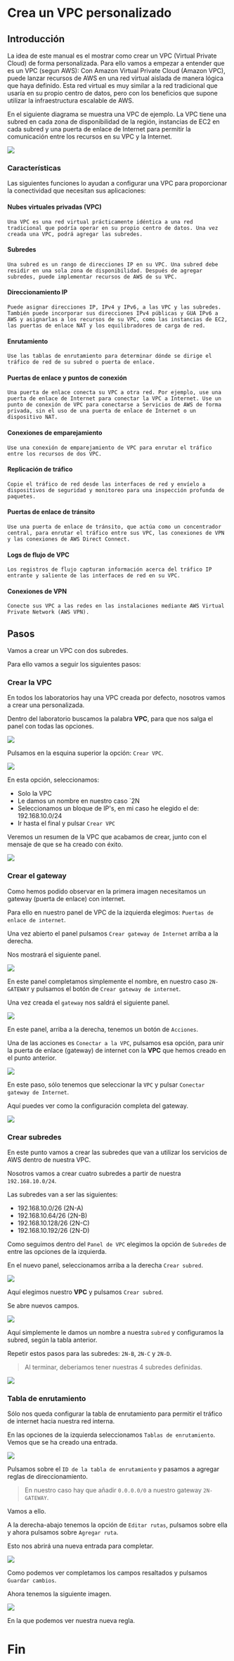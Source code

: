 # Crea un VPC personalizado
## Introducción
La idea de este manual es el mostrar como crear un VPC (Virtual Private Cloud) de forma personalizada.
Para ello vamos a empezar a entender que es un VPC (segun AWS):
Con Amazon Virtual Private Cloud (Amazon VPC), puede lanzar recursos de AWS en una red virtual aislada de manera lógica que haya definido. Esta red virtual es muy similar a la red tradicional que usaría en su propio centro de datos, pero con los beneficios que supone utilizar la infraestructura escalable de AWS.

En el siguiente diagrama se muestra una VPC de ejemplo. La VPC tiene una subred en cada zona de disponibilidad de la región, instancias de EC2 en cada subred y una puerta de enlace de Internet para permitir la comunicación entre los recursos en su VPC y la Internet.

![](./assets/aws_vpc.png)

### Características

Las siguientes funciones lo ayudan a configurar una VPC para proporcionar la conectividad que necesitan sus aplicaciones:

#### Nubes virtuales privadas (VPC)

    Una VPC es una red virtual prácticamente idéntica a una red tradicional que podría operar en su propio centro de datos. Una vez creada una VPC, podrá agregar las subredes.
#### Subredes

    Una subred es un rango de direcciones IP en su VPC. Una subred debe residir en una sola zona de disponibilidad. Después de agregar subredes, puede implementar recursos de AWS de su VPC.
#### Direccionamiento IP

    Puede asignar direcciones IP, IPv4 y IPv6, a las VPC y las subredes. También puede incorporar sus direcciones IPv4 públicas y GUA IPv6 a AWS y asignarlas a los recursos de su VPC, como las instancias de EC2, las puertas de enlace NAT y los equilibradores de carga de red.
#### Enrutamiento

    Use las tablas de enrutamiento para determinar dónde se dirige el tráfico de red de su subred o puerta de enlace.
#### Puertas de enlace y puntos de conexión

    Una puerta de enlace conecta su VPC a otra red. Por ejemplo, use una puerta de enlace de Internet para conectar la VPC a Internet. Use un punto de conexión de VPC para conectarse a Servicios de AWS de forma privada, sin el uso de una puerta de enlace de Internet o un dispositivo NAT.
#### Conexiones de emparejamiento

    Use una conexión de emparejamiento de VPC para enrutar el tráfico entre los recursos de dos VPC.
#### Replicación de tráfico

    Copie el tráfico de red desde las interfaces de red y envíelo a dispositivos de seguridad y monitoreo para una inspección profunda de paquetes.
#### Puertas de enlace de tránsito

    Use una puerta de enlace de tránsito, que actúa como un concentrador central, para enrutar el tráfico entre sus VPC, las conexiones de VPN y las conexiones de AWS Direct Connect.
#### Logs de flujo de VPC

    Los registros de flujo capturan información acerca del tráfico IP entrante y saliente de las interfaces de red en su VPC.
#### Conexiones de VPN

    Conecte sus VPC a las redes en las instalaciones mediante AWS Virtual Private Network (AWS VPN).

## Pasos

Vamos a crear un VPC con dos subredes.

Para ello vamos a seguir los siguientes pasos:

### Crear la VPC
En todos los laboratorios hay una VPC creada por defecto, nosotros vamos a crear una personalizada.

Dentro del laboratorio buscamos la palabra **VPC**, para que nos salga el panel con todas las opciones.

![](./assets/vpc_panel.png)

Pulsamos en la esquina superior la opción: `Crear VPC`.

![](./assets/vpc_crear.png)

En esta opción, seleccionamos:
- Solo la VPC
- Le damos un nombre en nuestro caso `2N
- Seleccionamos un bloque de IP's, en mi caso he elegido el de: 192.168.10.0/24
- Ir hasta el final y pulsar `Crear VPC`

Veremos un resumen de la VPC que acabamos de crear, junto con el mensaje de que se ha creado con éxito.

![](./assets/vpc_creada.png)

### Crear el gateway

Como hemos podido observar en la primera imagen necesitamos un gateway (puerta de enlace) con internet.

Para ello en nuestro panel de VPC de la izquierda elegimos: `Puertas de enlace de internet`.

Una vez abierto el panel pulsamos `Crear gateway de Internet` arriba a la derecha.

Nos mostrará el siguiente panel.
 
 ![](./assets/gateway_crear.png)

 En este panel completamos simplemente el nombre, en nuestro caso `2N-GATEWAY` y pulsamos el botón de  `Crear gateway de internet`.

 Una vez creada el `gateway` nos saldrá el siguiente panel.

 ![](./assets/gateway_creado.png)

 En este panel, arriba a la derecha, tenemos un botón de `Acciones`. 

 Una de las acciones es `Conectar a la VPC`, pulsamos esa opción, para unir la puerta de enlace (gateway) de internet con la **VPC** que hemos creado en el punto anterior.

![](./assets/gateway_vpc.png)

En este paso, sólo tenemos que seleccionar la `VPC` y pulsar `Conectar gateway de Internet`.

Aquí puedes ver como la configuración completa del gateway.

![](./assets/gateway_finail.png)

### Crear subredes

En este punto vamos a crear las subredes que van a utilizar los servicios de AWS dentro de nuestra VPC.

Nosotros vamos a crear cuatro subredes a partir de nuestra `192.168.10.0/24`.

Las subredes van a ser las siguientes:
- 192.168.10.0/26 (2N-A)
- 192.168.10.64/26 (2N-B)
- 192.168.10.128/26 (2N-C)
- 192.168.10.192/26 (2N-D)

Como seguimos dentro del `Panel de VPC` elegimos la opción de `Subredes` de entre las opciones de la izquierda.

En el nuevo panel, seleccionamos arriba a la derecha `Crear subred`.

![](./assets/subred_crear.png)

Aquí elegimos nuestro **VPC** y pulsamos `Crear subred`.

Se abre nuevos campos.

![](./assets/subred_crear2.png)

Aquí simplemente le damos un nombre a nuestra `subred` y configuramos la subred, según la tabla anterior.

Repetir estos pasos para las subredes: `2N-B`, `2N-C` y `2N-D`.

> Al terminar, deberiamos tener nuestras 4 subredes definidas.

![](./assets/subred_creada.png)

### Tabla de enrutamiento

Sólo nos queda configurar la tabla de enrutamiento para permitir el tráfico de internet hacia nuestra red interna.

En las opciones de la izquierda seleccionamos `Tablas de enrutamiento`.  
Vemos que se ha creado una entrada.

![](./assets/enruta_lista.png)

Pulsamos sobre el `ID de la tabla de enrutamiento` y pasamos a agregar reglas de direccionamiento.

> En nuestro caso hay que añadir `0.0.0.0/0` a nuestro gateway `2N-GATEWAY`.  

Vamos a ello.

A la derecha-abajo tenemos la opción de `Editar rutas`, pulsamos sobre ella y ahora pulsamos sobre `Agregar ruta`.  

Esto nos abrirá una nueva entrada para completar.

![](./assets/enruta_crea.png)

Como podemos ver completamos los campos resaltados y pulsamos `Guardar cambios`.

Ahora tenemos la siguiente imagen.

![](./assets/enruta_creado.png)

En la que podemos ver nuestra nueva regla.

# Fin

